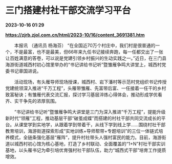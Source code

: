 # 三门搭建村社干部交流学习平台

**2023-10-16 01:29**

**https://zjrb.zjol.com.cn/html/2023-10/16/content_3691381.htm**

　　本报讯 （通讯员 杨海芬） “在全国近70万个村庄中，我们村是很普通的一个，不是最富，也不是最美，但66年来九任书记接续奔跑，每一任都交出了一张让百姓满意的答卷，可以说是党建引领乡村振兴的生动实践之一。”近日，在三门县海游街道城西村初心馆里举办的“书记讲给书记听”暨雏雁争鸣大讲堂上，城西村党委书记章国进说。

　　活动现场，有头雁导师现场授课，城西村、岩下潘村等示范村党组织书记传授党建统领深入推进“千万工程”，头雁带雏雁、先富带后富、一任接着一任干的乡村致富秘诀；有雏雁代表交流汇报，探讨学习基层淬炼心得体会，推动形成学优看齐、实干争先的浓厚氛围。

　　“书记讲给书记听”暨雏雁争鸣大讲堂是三门为深入推进“千万工程”，提能升级新时代“领雁”工程，推动基层干部“破茧成蝶”而搭建的村社干部共同交流成长的平台。从课堂学到实地学，从跟着学到带着干，从线下学到线上学……围绕村社干部教育培训，海游街道探索形成“实地训练+导师帮带+专题培训”的三位一体链式培养模式，全链条强化基层“雁阵”，提升村社带头人强村富民的能力。目前，海游街道以城西村初心馆为核心基地，打造了乡村联动、全面覆盖的“1+N”村社干部实训基地，以头雁书记为牵引培优育强村社干部队伍，助力“城西式干部”培育工作提质增效。